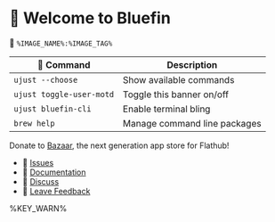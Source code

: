 # 󱍢 Welcome to Bluefin

󱋩 `%IMAGE_NAME%:%IMAGE_TAG%`

|  Command | Description |
| ------- | ----------- |
| `ujust --choose`  | Show available commands  |
| `ujust toggle-user-motd` | Toggle this banner on/off | 
| `ujust bluefin-cli` | Enable terminal bling | 
| `brew help` | Manage command line packages | 

Donate to [Bazaar](https://github.com/kolunmi/bazaar), the next generation app store for Flathub!

- **󰊤** [Issues](https://issues.projectbluefin.io)
- **󰈙** [Documentation](http://docs.projectbluefin.io)
- **󰊌** [Discuss](https://community.projectbluefin.io)
- **󰊌** [Leave Feedback](https://feedback.projectbluefin.io)

%KEY_WARN%
